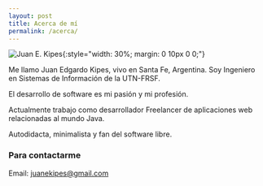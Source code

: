 ```yaml
---
layout: post
title: Acerca de mí
permalink: /acerca/
---
```


![Juan E. Kipes](/img/juanek.jpg){:style="width: 30%;  margin: 0 10px 0 0;"}

Me llamo Juan Edgardo Kipes, vivo en Santa Fe, Argentina. Soy Ingeniero en Sistemas de Información de la UTN-FRSF.

El desarrollo de software es mi pasión y mi profesión.

Actualmente trabajo como desarrollador Freelancer de aplicaciones web relacionadas al mundo Java.

Autodidacta, minimalista y fan del software libre.

### Para contactarme
Email: <juanekipes@gmail.com>
